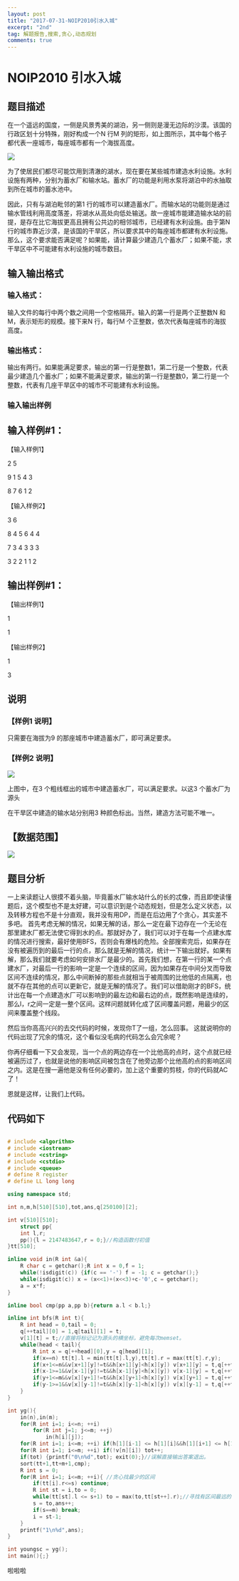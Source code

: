 ```yaml
---
layout: post
title: "2017-07-31-NOIP2010引水入城"
excerpt: "2nd"
tag: 解题报告,搜索,贪心,动态规划
comments: true
---
```


# NOIP2010 引水入城

## 题目描述

在一个遥远的国度，一侧是风景秀美的湖泊，另一侧则是漫无边际的沙漠。该国的行政区划十分特殊，刚好构成一个N 行M 列的矩形，如上图所示，其中每个格子都代表一座城市，每座城市都有一个海拔高度。

![](https://youngscc.github.io/img/299.png)

为了使居民们都尽可能饮用到清澈的湖水，现在要在某些城市建造水利设施。水利设施有两种，分别为蓄水厂和输水站。蓄水厂的功能是利用水泵将湖泊中的水抽取到所在城市的蓄水池中。

因此，只有与湖泊毗邻的第1 行的城市可以建造蓄水厂。而输水站的功能则是通过输水管线利用高度落差，将湖水从高处向低处输送。故一座城市能建造输水站的前提，是存在比它海拔更高且拥有公共边的相邻城市，已经建有水利设施。由于第N 行的城市靠近沙漠，是该国的干旱区，所以要求其中的每座城市都建有水利设施。那么，这个要求能否满足呢？如果能，请计算最少建造几个蓄水厂；如果不能，求干旱区中不可能建有水利设施的城市数目。

## 输入输出格式

### 输入格式：

输入文件的每行中两个数之间用一个空格隔开。输入的第一行是两个正整数N 和M，表示矩形的规模。接下来N 行，每行M 个正整数，依次代表每座城市的海拔高度。

### 输出格式：

输出有两行。如果能满足要求，输出的第一行是整数1，第二行是一个整数，代表最少建造几个蓄水厂；如果不能满足要求，输出的第一行是整数0，第二行是一个整数，代表有几座干旱区中的城市不可能建有水利设施。

### 输入输出样例

## 输入样例#1：

【输入样例1】

2 5

9 1 5 4 3

8 7 6 1 2

【输入样例2】

3 6

8 4 5 6 4 4

7 3 4 3 3 3

3 2 2 1 1 2

## 输出样例#1：

【输出样例1】

1

1


【输出样例2】

1

3



## 说明

### 【样例1 说明】

只需要在海拔为9 的那座城市中建造蓄水厂，即可满足要求。

### 【样例2 说明】

![](https://youngscc.github.io/img/300.png)

上图中，在3 个粗线框出的城市中建造蓄水厂，可以满足要求。以这3 个蓄水厂为源头

在干旱区中建造的输水站分别用3 种颜色标出。当然，建造方法可能不唯一。

## 【数据范围】

![](https://youngscc.github.io/img/301.png)

## 题目分析

一上来读题让人很摸不着头脑，毕竟蓄水厂输水站什么的长的忒像，而且即使读懂题后，这个模型也不是太好建，可以意识到是个动态规划，但是怎么定义状态，以及转移方程也不是十分直观，我并没有用DP，而是在后边用了个贪心，其实差不多吧。
首先考虑无解的情况，如果无解的话，那么一定在最下边存在一个无论在那里建水厂都无法使它得到水的点。那就好办了，我们可以对于在每一个点建水库的情况进行搜索，最好使用BFS，否则会有爆栈的危险。全部搜索完后，如果存在没有被遍历到的最后一行的点，那么就是无解的情况，统计一下输出就好。如果有解，那么我们就要考虑如何安排水厂是最少的。首先我们想，在第一行的某一个点建水厂，对最后一行的影响一定是一个连续的区间，因为如果存在中间分叉而导致区间不连续的情况，那么中间断掉的那些点就相当于被周围的比他低的点隔离，也就不存在其他的点可以更新它，就是无解的情况了。我们可以借助刚才的BFS，统计出在每一个点建造水厂可以影响到的最左边和最右边的点，既然影响是连续的，那么l，r之间一定是一整个区间。这样问题就转化成了区间覆盖问题，用最少的区间来覆盖整个线段。

然后当你高高兴兴的去交代码的时候，发现你T了一组，怎么回事。
这就说明你的代码出现了冗余的情况，这个看似没毛病的代码怎么会冗余呢？

你再仔细看一下又会发现，当一个点的两边存在一个比他高的点时，这个点就已经被遍历过了，也就是说他的影响区间被包含在了他旁边那个比他高的点的影响区间之内。这是在搜一遍他是没有任何必要的，加上这个重要的剪枝，你的代码就AC了！

恩就是这样，让我们上代码。

## 代码如下

```cpp

# include <algorithm>
# include <iostream>
# include <cstring>
# include <cstdio>
# include <queue>
# define R register
# define LL long long

using namespace std;

int n,m,h[510][510],tot,ans,q[250100][2];

int v[510][510];
    struct pp{
    int l,r;
    pp(){l = 2147483647,r = 0;}//构造函数付初值
}tt[510];

inline void in(R int &a){
    R char c = getchar();R int x = 0,f = 1;
    while(!isdigit(c)) {if(c == '-') f = -1; c = getchar();}
    while(isdigit(c)) x = (x<<1)+(x<<3)+c-'0',c = getchar();
    a = x*f;
}

inline bool cmp(pp a,pp b){return a.l < b.l;}

inline int bfs(R int t){
    R int head = 0,tail = 0;
    q[++tail][0] = 1,q[tail][1] = t;
	v[1][t] = t;//直接将标记记为源头的横坐标，避免每次memset。
    while(head < tail){
        R int x = q[++head][0],y = q[head][1];
        if(x==n) tt[t].l = min(tt[t].l,y),tt[t].r = max(tt[t].r,y);
        if(x+1<=n&&v[x+1][y]!=t&&h[x+1][y]<h[x][y]) v[x+1][y] = t,q[++tail][0] = x+1,q[tail][1] = y;//一定要在里打标记，不然会死的很惨。
        if(x-1>=1&&v[x-1][y]!=t&&h[x-1][y]<h[x][y]) v[x-1][y] = t,q[++tail][0] = x-1,q[tail][1] = y;
        if(y+1<=m&&v[x][y+1]!=t&&h[x][y+1]<h[x][y]) v[x][y+1] = t,q[++tail][0] = x,q[tail][1] = y+1;
        if(y-1>=1&&v[x][y-1]!=t&&h[x][y-1]<h[x][y]) v[x][y-1] = t,q[++tail][0] = x,q[tail][1] = y-1;
    }
}

int yg(){
    in(n),in(m);
    for(R int i=1; i<=n; ++i)
        for(R int j=1; j<=m; ++j)
            in(h[i][j]);
    for(R int i=1; i<=m; ++i) if(h[1][i-1] <= h[1][i]&&h[1][i+1] <= h[1][i])  bfs(i);//重要的剪枝
    for(R int i=1; i<=m; ++i) if(!v[n][i]) tot++;
    if(tot) {printf("0\n%d",tot); exit(0);}//误解直接输出答案退出。
    sort(tt+1,tt+m+1,cmp);
    R int s = 0;
    for(R int i=1; i<=m; ++i){ //贪心找最少的区间
        if(tt[i].r<=s) continue;
        R int st = i,to = 0;
        while(tt[st].l <= s+1) to = max(to,tt[st++].r);//寻找有区间最远的区间最优
        s = to,ans++;
        if(s==m) break;
        i = st-1;
    }
    printf("1\n%d",ans);
}

int youngsc = yg();
int main(){;}
```
啦啦啦
